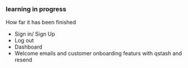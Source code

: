 ### learning in progress

How far it has been finished

- Sign in/ Sign Up
- Log out
- Dashboard
- Welcome emails and customer onboarding featurs with qstash and resend
